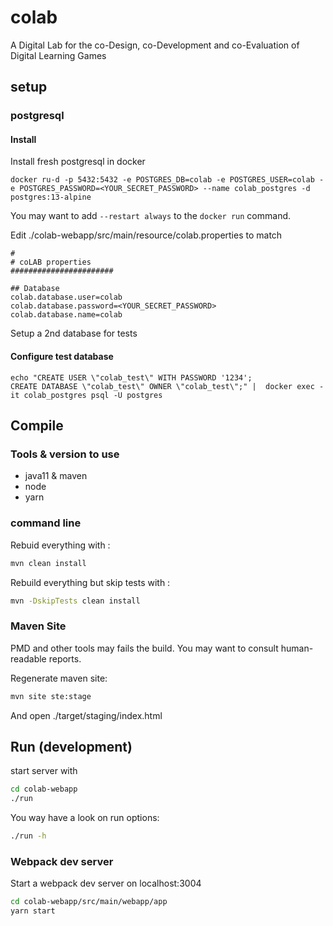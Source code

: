 # colab
A Digital Lab for the co-Design, co-Development and co-Evaluation of Digital Learning Games

## setup

### postgresql

#### Install
Install fresh postgresql in docker
```shell
docker ru-d -p 5432:5432 -e POSTGRES_DB=colab -e POSTGRES_USER=colab -e POSTGRES_PASSWORD=<YOUR_SECRET_PASSWORD> --name colab_postgres -d postgres:13-alpine
```
You may want to add `--restart always` to the `docker run` command.

Edit ./colab-webapp/src/main/resource/colab.properties to match
```
#
# coLAB properties
#######################

## Database
colab.database.user=colab
colab.database.password=<YOUR_SECRET_PASSWORD>
colab.database.name=colab
```

Setup a 2nd database for tests
#### Configure test database

```shell
echo "CREATE USER \"colab_test\" WITH PASSWORD '1234';
CREATE DATABASE \"colab_test\" OWNER \"colab_test\";" |  docker exec -it colab_postgres psql -U postgres
```

## Compile

### Tools & version to use
* java11 & maven
* node
* yarn


### command line
Rebuid everything with :
```bash
mvn clean install
```

Rebuild everything but skip tests with :
```bash
mvn -DskipTests clean install
```

### Maven Site
PMD and other tools may fails the build. You may want to consult human-readable reports.

Regenerate maven site:
```bash
mvn site ste:stage
```
And open ./target/staging/index.html

## Run (development)
start server with
```bash
cd colab-webapp
./run
```

You way have a look on run options:
```bash
./run -h
```

### Webpack dev server
Start a webpack dev server on localhost:3004
```bash
cd colab-webapp/src/main/webapp/app
yarn start
```